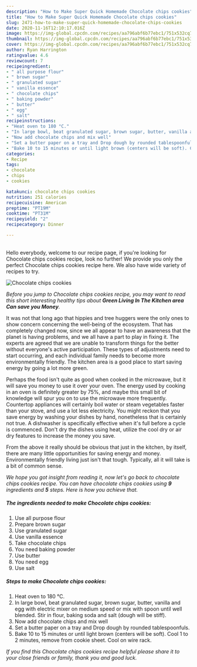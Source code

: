 ```yaml
---
description: "How to Make Super Quick Homemade Chocolate chips cookies"
title: "How to Make Super Quick Homemade Chocolate chips cookies"
slug: 2471-how-to-make-super-quick-homemade-chocolate-chips-cookies
date: 2020-11-16T12:10:17.016Z
image: https://img-global.cpcdn.com/recipes/aa796abf6b77ebc1/751x532cq70/chocolate-chips-cookies-recipe-main-photo.jpg
thumbnail: https://img-global.cpcdn.com/recipes/aa796abf6b77ebc1/751x532cq70/chocolate-chips-cookies-recipe-main-photo.jpg
cover: https://img-global.cpcdn.com/recipes/aa796abf6b77ebc1/751x532cq70/chocolate-chips-cookies-recipe-main-photo.jpg
author: Ryan Harrington
ratingvalue: 4.6
reviewcount: 7
recipeingredient:
- " all purpose flour"
- " brown sugar"
- " granulated sugar"
- " vanilla essence"
- " chocolate chips"
- " baking powder"
- " butter"
- " egg"
- " salt"
recipeinstructions:
- "Heat oven to 180 °C."
- "In large bowl, beat granulated sugar, brown sugar, butter, vanilla and egg with electric mixer on medium speed or mix with spoon until well blended. Stir in flour, baking soda and salt (dough will be stiff)."
- "Now add chocolate chips and mix well"
- "Set a butter paper on a tray and Drop dough by rounded tablespoonfuls."
- "Bake 10 to 15 minutes or until light brown (centers will be soft). Cool 1 to 2 minutes, remove from cookie sheet. Cool on wire rack."
categories:
- Recipe
tags:
- chocolate
- chips
- cookies

katakunci: chocolate chips cookies 
nutrition: 251 calories
recipecuisine: American
preptime: "PT19M"
cooktime: "PT31M"
recipeyield: "2"
recipecategory: Dinner

---
```

<br>
Hello everybody, welcome to our recipe page, if you're looking for Chocolate chips cookies recipe, look no further! We provide you only the perfect Chocolate chips cookies recipe here. We also have wide variety of recipes to try.
<br>


![Chocolate chips cookies](https://img-global.cpcdn.com/recipes/aa796abf6b77ebc1/751x532cq70/chocolate-chips-cookies-recipe-main-photo.jpg)

<i>Before you jump to Chocolate chips cookies recipe, you may want to read this short interesting healthy tips about 
<strong>Green Living In The Kitchen area Can save you Money</strong>.</i>
</br>

It was not that long ago that hippies and tree huggers were the only ones to show concern concerning the well-being of the ecosystem. That has completely changed now, since we all appear to have an awareness that the planet is having problems, and we all have a part to play in fixing it. The experts are agreed that we are unable to transform things for the better without everyone's active participation. These types of adjustments need to start occurring, and each individual family needs to become more environmentally friendly. The kitchen area is a good place to start saving energy by going a lot more green.

Perhaps the food isn't quite as good when cooked in the microwave, but it will save you money to use it over your oven. The energy used by cooking in an oven is definitely greater by 75%, and maybe this small bit of knowledge will spur you on to use the microwave more frequently. Countertop appliances will certainly boil water or steam vegetables faster than your stove, and use a lot less electricity. You might reckon that you save energy by washing your dishes by hand, nonetheless that is certainly not true. A dishwasher is specifically effective when it's full before a cycle is commenced. Don't dry the dishes using heat, utilize the cool dry or air dry features to increase the money you save.

From the above it really should be obvious that just in the kitchen, by itself, there are many little opportunities for saving energy and money. Environmentally friendly living just isn't that tough. Typically, all it will take is a bit of common sense.


<i>We hope you got insight from reading it, now let's go back to chocolate chips cookies recipe. You can have chocolate chips cookies using <strong>9</strong> ingredients and <strong>5</strong> steps. Here is how you achieve that.
</i>

##### The ingredients needed to make Chocolate chips cookies:

1. Use  all purpose flour
1. Prepare  brown sugar
1. Use  granulated sugar
1. Use  vanilla essence
1. Take  chocolate chips
1. You need  baking powder
1. Use  butter
1. You need  egg
1. Use  salt


##### Steps to make Chocolate chips cookies:

1. Heat oven to 180 °C.
1. In large bowl, beat granulated sugar, brown sugar, butter, vanilla and egg with electric mixer on medium speed or mix with spoon until well blended. Stir in flour, baking soda and salt (dough will be stiff).
1. Now add chocolate chips and mix well
1. Set a butter paper on a tray and Drop dough by rounded tablespoonfuls.
1. Bake 10 to 15 minutes or until light brown (centers will be soft). Cool 1 to 2 minutes, remove from cookie sheet. Cool on wire rack.


<i>If you find this Chocolate chips cookies recipe helpful please share it to your close friends or family, thank you and good luck.</i>
